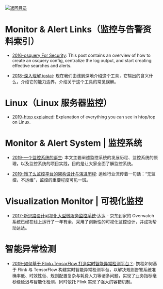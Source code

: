 [![返回目录](https://user-images.githubusercontent.com/5803001/38079637-ff0abcf0-3371-11e8-9b76-ad651620afc7.jpg)](https://github.com/wx-chevalier/Awesome-Lists)

# Monitor & Alert Links（监控与告警资料索引）

- [2016-osquery For Security](https://medium.com/@clong/osquery-for-security-b66fffdf2daf): This post contains an overview of how to create an osquery config, centralize the log output, and start creating effective searches and alerts.

- [2018-深入理解 iostat](https://mp.weixin.qq.com/s/nvDudsOmYxLUKblcAtCqng): 现在我们由浅到深地介绍这个工具，它输出的含义什么，介绍它的能力边界，介绍关于这个工具的常见误解。

# Linux（Linux 服务器监控）

- [2019-htop explained](https://peteris.rocks/blog/htop/#before): Explanation of everything you can see in htop/top on Linux.

# Monitor & Alert System | 监控系统

- [2019-一个监控系统的诞生](https://mp.weixin.qq.com/s/YoEzyF8yQRAkWf8ZCpjhGA): 本文主要阐述监控系统的发展历程、监控系统的原理，以及监控系统的项目实践，目的是让大家全面了解监控系统。

- [2019-饿了么监控平台的架构设计与演进历程](https://mp.weixin.qq.com/s/7VD6MpEwrzZbEFSgdoO6kQ): 运维行业流传着一句话：“无监控，不运维”，监控的重要程度可见一斑。

# Visualization Monitor | 可视化监控

- [2017-新思路设计可视化大型微服务监控系统](https://mp.weixin.qq.com/s/UTcpXJcrIERHZYmLkt1gog):达达 - 京东到家的 Overwatch 系统已经在线上运行了一年有余，采用了创新性的可视化监控设计，并成功帮助达达。

# 智能异常检测

- [2019-如何基于 Flink+TensorFlow 打造实时智能异常检测平台？](https://mp.weixin.qq.com/s/lKsHvKjbIyBJ5OmCl2fIvg): 携程如何基于 Flink 与 TensorFlow 构建实时智能异常检测平台，以解决规则告警系统准确率低、时效性低、规则配置复杂与耗费人力等诸多问题，实现了业务指标毫秒级延迟与智能化检测，同时依托 Flink 实现了强大的容错机制。

